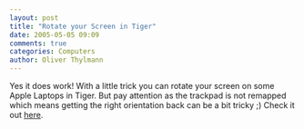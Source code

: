 ```yaml
---
layout: post
title: "Rotate your Screen in Tiger"
date: 2005-05-05 09:09
comments: true
categories: Computers
author: Oliver Thylmann
---
```



Yes it does work! With a little trick you can rotate your screen on some Apple Laptops in Tiger. But  pay attention as the trackpad is not remapped which means getting the right orientation back can be a bit tricky ;) Check it out [here](http://www.tuaw.com/2005/05/04/enable-monitor-rotation-on-your-powerbook/).


